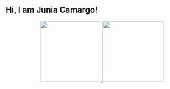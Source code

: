 ## Hi, I am Junia Camargo!
<div align="center">
  <a href="https://github.com/juniatech">
  <img height="160em" src="https://github-readme-stats.vercel.app/api?username=juniatech&show_icons=true&theme=dark&include_all_commits=true&count_private=true&title_color=4E55F8&text_color=AAADF9&icon_color=0711FF&hide_border=true&bg_color=01061F"/>
  <img height="160em" src="https://github-readme-stats.vercel.app/api/top-langs/?username=juniatech&layout=compact&langs_count=7&theme=dark&title_color=4E55F8&text_color=AAADF9&hide_border=true&bg_color=01061F"/>
</div>
